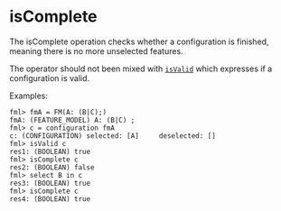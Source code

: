 # isComplete

The isComplete operation checks whether a configuration is finished, meaning there is no more unselected features.

The operator should not been mixed with [`isValid`](isValid.md) which expresses if a configuration is valid.


Examples:

```
fml> fmA = FM(A: (B|C);)
fmA: (FEATURE_MODEL) A: (B|C) ;
fml> c = configuration fmA
c: (CONFIGURATION) selected: [A] 	 deselected: []
fml> isValid c
res1: (BOOLEAN) true
fml> isComplete c
res2: (BOOLEAN) false
fml> select B in c
res3: (BOOLEAN) true
fml> isComplete c
res4: (BOOLEAN) true
```
